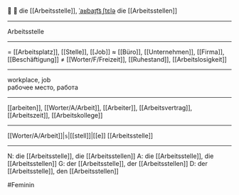 🏢 🔴 die [[Arbeitsstelle]], [ˈaʁbaɪ̯t͡sˌʃtɛlə](https://youglish.com/pronounce/Arbeitsstelle/german)
die [[Arbeitsstellen]]

---
Arbeitsstelle

---
= [[Arbeitsplatz]], [[Stelle]], [[Job]]
≈ [[Büro]], [[Unternehmen]], [[Firma]], [[Beschäftigung]]
≠ [[Worter/F/Freizeit]], [[Ruhestand]], [[Arbeitslosigkeit]]

---
workplace, job  
рабочее место, работа

---
[[arbeiten]], [[Worter/A/Arbeit]], [[Arbeiter]], [[Arbeitsvertrag]], [[Arbeitszeit]], [[Arbeitskollege]]

---
[[Worter/A/Arbeit]]|`s`|[[stell]]|[[e]]
[[Arbeitsstelle]]


---
N: die [[Arbeitsstelle]], die [[Arbeitsstellen]]
A: die [[Arbeitsstelle]], die [[Arbeitsstellen]]
G: der [[Arbeitsstelle]], der [[Arbeitsstellen]]
D: der [[Arbeitsstelle]], den [[Arbeitsstellen]]

#Feminin 